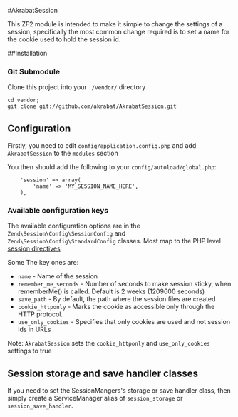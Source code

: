 #AkrabatSession

This ZF2 module is intended to make it simple to change the settings of a 
session; specifically the most common change required is to set a name for
the cookie used to hold the session id.

##Installation


### Git Submodule

Clone this project into your `./vendor/` directory

    cd vendor;
    git clone git://github.com/akrabat/AkrabatSession.git


## Configuration

Firstly, you need to edit `config/application.config.php` and add 
`AkrabatSession` to the  `modules` section

You then should add the following to your `config/autoload/global.php`:

        'session' => array(
            'name' => 'MY_SESSION_NAME_HERE',
        ),


### Available configuration keys

The available configuration options are in the `Zend\Session\Config\SessionConfig`
and `Zend\Session\Config\StandardConfig` classes. Most map to the PHP level
[session directives](http://www.php.net/manual/en/session.configuration.php)


Some The key ones are:

* `name` - Name of the session
* `remember_me_seconds` - Number of seconds to make session sticky, when rememberMe() is called. Default is 2 weeks (1209600 seconds)
* `save_path` - By default, the path where the session files are created
* `cookie_httponly` - Marks the cookie as accessible only through the HTTP protocol.
* `use_only_cookies` - Specifies that only cookies are used and not session ids in URLs

Note: `AkrabatSession` sets the `cookie_httponly` and `use_only_cookies` settings to true


## Session storage and save handler classes

If you need to set the SessionMangers's storage or save handler class, then
simply create a ServiceManager alias of `session_storage` or `session_save_handler`.
